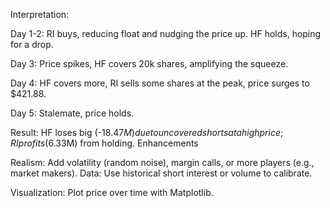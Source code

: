 Interpretation:

Day 1-2: RI buys, reducing float and nudging the price up. HF holds, hoping for a drop.

Day 3: Price spikes, HF covers 20k shares, amplifying the squeeze.

Day 4: HF covers more, RI sells some shares at the peak, price surges to $421.88.

Day 5: Stalemate, price holds.

Result: HF loses big (-$18.47M) due to uncovered shorts at a high price; RI profits ($6.33M) from holding.
Enhancements

Realism: Add volatility (random noise), margin calls, or more players (e.g., market makers).
Data: Use historical short interest or volume to calibrate.

Visualization: Plot price over time with Matplotlib.
